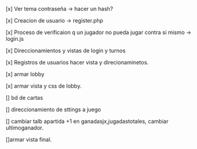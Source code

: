  [x] Ver tema contraseña -> hacer un hash? 

 [x] Creacion de usuario -> register.php

 [x] Proceso de verificaion q un jugador no pueda jugar contra si mismo -> login.js

 [x] Direccionamientos y vistas de login y turnos

 [x] Registros de usuarios hacer vista y direcionaminetos.

 [x] armar lobby 

[x] armar vista y css de lobby.

[] bd de cartas

[] direccionamiento de sttings a juego

[] cambiar talb apartida +1 en ganadasjx,jugadastotales,  cambiar ultimoganador.

[]armar vista final.

